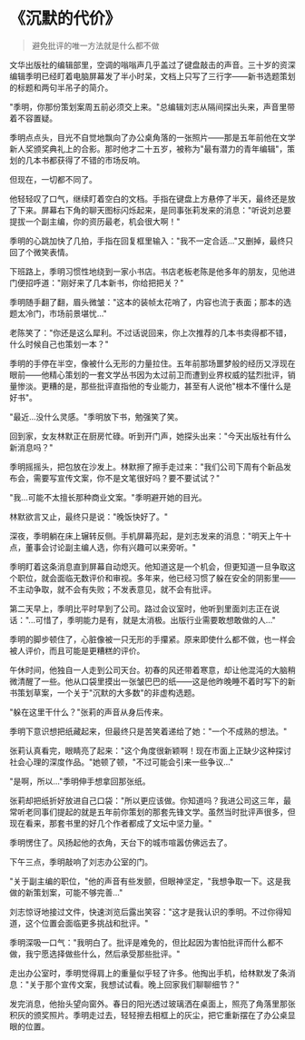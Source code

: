 # 《沉默的代价》

> 避免批评的唯一方法就是什么都不做

文华出版社的编辑部里，空调的嗡嗡声几乎盖过了键盘敲击的声音。三十岁的资深编辑季明已经盯着电脑屏幕发了半小时呆，文档上只写了三行字——新书选题策划的标题和两句半吊子的简介。

"季明，你那份策划案周五前必须交上来。"总编辑刘志从隔间探出头来，声音里带着不容置疑。

季明点点头，目光不自觉地飘向了办公桌角落的一张照片——那是五年前他在文学新人奖颁奖典礼上的合影。那时他才二十五岁，被称为"最有潜力的青年编辑"，策划的几本书都获得了不错的市场反响。

但现在，一切都不同了。

他轻轻叹了口气，继续盯着空白的文档。手指在键盘上方悬停了半天，最终还是放了下来。屏幕右下角的聊天图标闪烁起来，是同事张莉发来的消息："听说刘总要提拔一个副主编，你的资历最老，机会很大啊！"

季明的心跳加快了几拍，手指在回复框里输入："我不一定合适..."又删掉，最终只回了个微笑表情。

下班路上，季明习惯性地绕到一家小书店。书店老板老陈是他多年的朋友，见他进门便招呼道："刚好来了几本新书，你给把把关？"

季明随手翻了翻，眉头微皱："这本的装帧太花哨了，内容也流于表面；那本的选题太冷门，市场前景堪忧..."

老陈笑了："你还是这么犀利。不过话说回来，你上次推荐的几本书卖得都不错，什么时候自己也策划一本？"

季明的手停在半空，像被什么无形的力量拉住。五年前那场噩梦般的经历又浮现在眼前——他精心策划的一套文学丛书因为太过前卫而遭到业界权威的猛烈批评，销量惨淡。更糟的是，那些批评直指他的专业能力，甚至有人说他"根本不懂什么是好书"。

"最近...没什么灵感。"季明放下书，勉强笑了笑。

回到家，女友林默正在厨房忙碌。听到开门声，她探头出来："今天出版社有什么新消息吗？"

季明摇摇头，把包放在沙发上。林默擦了擦手走过来："我们公司下周有个新品发布会，需要写宣传文案，你不是文笔很好吗？要不要试试？"

"我...可能不太擅长那种商业文案。"季明避开她的目光。

林默欲言又止，最终只是说："晚饭快好了。"

深夜，季明躺在床上辗转反侧。手机屏幕亮起，是刘志发来的消息："明天上午十点，董事会讨论副主编人选，你有兴趣可以来旁听。"

季明盯着这条消息直到屏幕自动熄灭。他知道这是一个机会，但更知道一旦争取这个职位，就会面临无数评价和审视。多年来，他已经习惯了躲在安全的阴影里——不主动争取，就不会有失败；不发表意见，就不会有批评。

第二天早上，季明比平时早到了公司。路过会议室时，他听到里面刘志正在说话："...可惜了，季明能力是有，就是太消极。出版行业需要敢想敢做的人..."

季明的脚步顿住了，心脏像被一只无形的手攥紧。原来即使什么都不做，也一样会被人评价，而且可能是更糟糕的评价。

午休时间，他独自一人走到公司天台。初春的风还带着寒意，却让他混沌的大脑稍微清醒了一些。他从口袋里摸出一张皱巴巴的纸——这是他昨晚睡不着时写下的新书策划草案，一个关于"沉默的大多数"的非虚构选题。

"躲在这里干什么？"张莉的声音从身后传来。

季明下意识想把纸藏起来，但最终只是苦笑着递给了她："一个不成熟的想法。"

张莉认真看完，眼睛亮了起来："这个角度很新颖啊！现在市面上正缺少这种探讨社会心理的深度作品。"她顿了顿，"不过可能会引来一些争议..."

"是啊，所以..."季明伸手想拿回那张纸。

张莉却把纸折好放进自己口袋："所以更应该做。你知道吗？我进公司这三年，最常听老同事们提起的就是五年前你策划的那套先锋文学。虽然当时批评声很多，但现在看来，那套书里的好几个作者都成了文坛中坚力量。"

季明愣住了。风扬起他的衣角，天台下的城市喧嚣仿佛远去了。

下午三点，季明敲响了刘志办公室的门。

"关于副主编的职位，"他的声音有些发颤，但眼神坚定，"我想争取一下。这是我做的新策划案，可能不够完善..."

刘志惊讶地接过文件，快速浏览后露出笑容："这才是我认识的季明。不过你得知道，这个位置会面临更多挑战和批评。"

季明深吸一口气："我明白了。批评是难免的，但比起因为害怕批评而什么都不做，我宁愿选择做些什么，然后承受那些批评。"

走出办公室时，季明觉得肩上的重量似乎轻了许多。他掏出手机，给林默发了条消息："关于那个宣传文案，我想试试看。晚上回家我们聊聊细节？"

发完消息，他抬头望向窗外。春日的阳光透过玻璃洒在桌面上，照亮了角落里那张积灰的颁奖照片。季明走过去，轻轻擦去相框上的灰尘，把它重新摆在了办公桌显眼的位置。